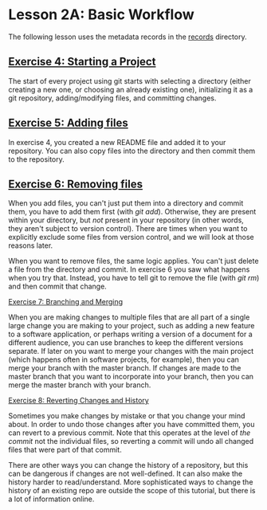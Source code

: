 Lesson 2A: Basic Workflow
=========================

The following lesson uses the metadata records in the [records](records)
directory.

[Exercise 4: Starting a Project](exercises/exercise4.md)
--------------------------------------------------------

The start of every project using git starts with selecting a directory
(either creating a new one, or choosing an already existing one),
initializing it as a git repository, adding/modifying files, and committing
changes.

[Exercise 5: Adding files](exercises/exercise5.md)
--------------------------------------------------

In exercise 4, you created a new README file and added it to your
repository. You can also copy files into the directory and then commit
them to the repository.

[Exercise 6: Removing files](exercises/exercise6.md)
----------------------------------------------------

When you add files, you can't just put them into a directory and commit
them, you have to add them first (with *git add*). Otherwise, they are
present within your directory, but *not* present in your repository (in
other words, they aren't subject to version control). There are times
when you want to explicitly exclude some files from version control, and
we will look at those reasons later.

When you want to remove files, the same logic applies. You can't just
delete a file from the directory and commit. In exercise 6 you saw what
happens when you try that. Instead, you have to tell git to remove the
file (with *git rm*) and then commit that change.

[Exercise 7: Branching and Merging](exercises/exercise7.md)

When you are making changes to multiple files that are all part of a
single large change you are making to your project, such as adding a new
feature to a software application, or perhaps writing a version of a
document for a different audience, you can use branches to keep the
different versions separate. If later on you want to merge your changes
with the main project (which happens often in software projects, for
example), then you can merge your branch with the master branch. If
changes are made to the master branch that you want to incorporate into
your branch, then you can merge the master branch with your branch.

[Exercise 8: Reverting Changes and History](exercises/exercise8.md)

Sometimes you make changes by mistake or that you change your mind
about. In order to undo those changes after you have committed them, you
can revert to a previous commit. Note that this operates at the level of
*the commit* not the individual files, so reverting a commit will undo
all changed files that were part of that commit.

There are other ways you can change the history of a repository, but
this can be dangerous if changes are not well-defined. It can also make
the history harder to read/understand. More sophisticated ways to change
the history of an existing repo are outside the scope of this tutorial,
but there is a lot of information online.
